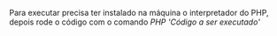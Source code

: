 Para executar precisa ter instalado na máquina o interpretador do PHP, depois rode o código com o comando *PHP 'Código a ser executado'*